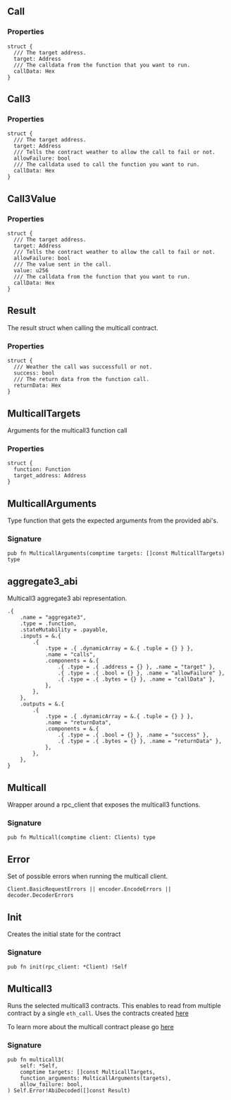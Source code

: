 ## Call

### Properties

```zig
struct {
  /// The target address.
  target: Address
  /// The calldata from the function that you want to run.
  callData: Hex
}
```

## Call3

### Properties

```zig
struct {
  /// The target address.
  target: Address
  /// Tells the contract weather to allow the call to fail or not.
  allowFailure: bool
  /// The calldata used to call the function you want to run.
  callData: Hex
}
```

## Call3Value

### Properties

```zig
struct {
  /// The target address.
  target: Address
  /// Tells the contract weather to allow the call to fail or not.
  allowFailure: bool
  /// The value sent in the call.
  value: u256
  /// The calldata from the function that you want to run.
  callData: Hex
}
```

## Result

The result struct when calling the multicall contract.

### Properties

```zig
struct {
  /// Weather the call was successfull or not.
  success: bool
  /// The return data from the function call.
  returnData: Hex
}
```

## MulticallTargets

Arguments for the multicall3 function call

### Properties

```zig
struct {
  function: Function
  target_address: Address
}
```

## MulticallArguments
Type function that gets the expected arguments from the provided abi's.

### Signature

```zig
pub fn MulticallArguments(comptime targets: []const MulticallTargets) type
```

## aggregate3_abi

Multicall3 aggregate3 abi representation.

```zig
.{
    .name = "aggregate3",
    .type = .function,
    .stateMutability = .payable,
    .inputs = &.{
        .{
            .type = .{ .dynamicArray = &.{ .tuple = {} } },
            .name = "calls",
            .components = &.{
                .{ .type = .{ .address = {} }, .name = "target" },
                .{ .type = .{ .bool = {} }, .name = "allowFailure" },
                .{ .type = .{ .bytes = {} }, .name = "callData" },
            },
        },
    },
    .outputs = &.{
        .{
            .type = .{ .dynamicArray = &.{ .tuple = {} } },
            .name = "returnData",
            .components = &.{
                .{ .type = .{ .bool = {} }, .name = "success" },
                .{ .type = .{ .bytes = {} }, .name = "returnData" },
            },
        },
    },
}
```

## Multicall
Wrapper around a rpc_client that exposes the multicall3 functions.

### Signature

```zig
pub fn Multicall(comptime client: Clients) type
```

## Error

Set of possible errors when running the multicall client.

```zig
Client.BasicRequestErrors || encoder.EncodeErrors || decoder.DecoderErrors
```

## Init
Creates the initial state for the contract

### Signature

```zig
pub fn init(rpc_client: *Client) !Self
```

## Multicall3
Runs the selected multicall3 contracts.
This enables to read from multiple contract by a single `eth_call`.
Uses the contracts created [here](https://www.multicall3.com/)

To learn more about the multicall contract please go [here](https://github.com/mds1/multicall)

### Signature

```zig
pub fn multicall3(
    self: *Self,
    comptime targets: []const MulticallTargets,
    function_arguments: MulticallArguments(targets),
    allow_failure: bool,
) Self.Error!AbiDecoded([]const Result)
```

